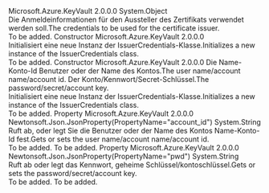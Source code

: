 <Type Name="IssuerCredentials" FullName="Microsoft.Azure.KeyVault.Models.IssuerCredentials">
  <TypeSignature Language="C#" Value="public class IssuerCredentials" />
  <TypeSignature Language="ILAsm" Value=".class public auto ansi beforefieldinit IssuerCredentials extends System.Object" />
  <TypeSignature Language="DocId" Value="T:Microsoft.Azure.KeyVault.Models.IssuerCredentials" />
  <TypeSignature Language="VB.NET" Value="Public Class IssuerCredentials" />
  <TypeSignature Language="F#" Value="type IssuerCredentials = class" />
  <AssemblyInfo>
    <AssemblyName>Microsoft.Azure.KeyVault</AssemblyName>
    <AssemblyVersion>2.0.0.0</AssemblyVersion>
  </AssemblyInfo>
  <Base>
    <BaseTypeName>System.Object</BaseTypeName>
  </Base>
  <Interfaces />
  <Docs>
    <summary>
            <span data-ttu-id="87ad3-101">Die Anmeldeinformationen für den Aussteller des Zertifikats verwendet werden soll.</span><span class="sxs-lookup"><span data-stu-id="87ad3-101">The credentials to be used for the certificate issuer.</span></span>
            </summary>
    <remarks>To be added.</remarks>
  </Docs>
  <Members>
    <Member MemberName=".ctor">
      <MemberSignature Language="C#" Value="public IssuerCredentials ();" />
      <MemberSignature Language="ILAsm" Value=".method public hidebysig specialname rtspecialname instance void .ctor() cil managed" />
      <MemberSignature Language="DocId" Value="M:Microsoft.Azure.KeyVault.Models.IssuerCredentials.#ctor" />
      <MemberSignature Language="VB.NET" Value="Public Sub New ()" />
      <MemberType>Constructor</MemberType>
      <AssemblyInfo>
        <AssemblyName>Microsoft.Azure.KeyVault</AssemblyName>
        <AssemblyVersion>2.0.0.0</AssemblyVersion>
      </AssemblyInfo>
      <Parameters />
      <Docs>
        <summary>
            <span data-ttu-id="87ad3-102">Initialisiert eine neue Instanz der IssuerCredentials-Klasse.</span><span class="sxs-lookup"><span data-stu-id="87ad3-102">Initializes a new instance of the IssuerCredentials class.</span></span>
            </summary>
        <remarks>To be added.</remarks>
      </Docs>
    </Member>
    <Member MemberName=".ctor">
      <MemberSignature Language="C#" Value="public IssuerCredentials (string accountId = null, string password = null);" />
      <MemberSignature Language="ILAsm" Value=".method public hidebysig specialname rtspecialname instance void .ctor(string accountId, string password) cil managed" />
      <MemberSignature Language="DocId" Value="M:Microsoft.Azure.KeyVault.Models.IssuerCredentials.#ctor(System.String,System.String)" />
      <MemberSignature Language="VB.NET" Value="Public Sub New (Optional accountId As String = null, Optional password As String = null)" />
      <MemberSignature Language="F#" Value="new Microsoft.Azure.KeyVault.Models.IssuerCredentials : string * string -&gt; Microsoft.Azure.KeyVault.Models.IssuerCredentials" Usage="new Microsoft.Azure.KeyVault.Models.IssuerCredentials (accountId, password)" />
      <MemberType>Constructor</MemberType>
      <AssemblyInfo>
        <AssemblyName>Microsoft.Azure.KeyVault</AssemblyName>
        <AssemblyVersion>2.0.0.0</AssemblyVersion>
      </AssemblyInfo>
      <Parameters>
        <Parameter Name="accountId" Type="System.String" />
        <Parameter Name="password" Type="System.String" />
      </Parameters>
      <Docs>
        <param name="accountId"><span data-ttu-id="87ad3-103">Die Name-Konto-Id Benutzer oder der Name des Kontos.</span><span class="sxs-lookup"><span data-stu-id="87ad3-103">The user name/account name/account id.</span></span></param>
        <param name="password"><span data-ttu-id="87ad3-104">Der Konto/Kennwort/Secret-Schlüssel.</span><span class="sxs-lookup"><span data-stu-id="87ad3-104">The password/secret/account key.</span></span></param>
        <summary>
            <span data-ttu-id="87ad3-105">Initialisiert eine neue Instanz der IssuerCredentials-Klasse.</span><span class="sxs-lookup"><span data-stu-id="87ad3-105">Initializes a new instance of the IssuerCredentials class.</span></span>
            </summary>
        <remarks>To be added.</remarks>
      </Docs>
    </Member>
    <Member MemberName="AccountId">
      <MemberSignature Language="C#" Value="public string AccountId { get; set; }" />
      <MemberSignature Language="ILAsm" Value=".property instance string AccountId" />
      <MemberSignature Language="DocId" Value="P:Microsoft.Azure.KeyVault.Models.IssuerCredentials.AccountId" />
      <MemberSignature Language="VB.NET" Value="Public Property AccountId As String" />
      <MemberSignature Language="F#" Value="member this.AccountId : string with get, set" Usage="Microsoft.Azure.KeyVault.Models.IssuerCredentials.AccountId" />
      <MemberType>Property</MemberType>
      <AssemblyInfo>
        <AssemblyName>Microsoft.Azure.KeyVault</AssemblyName>
        <AssemblyVersion>2.0.0.0</AssemblyVersion>
      </AssemblyInfo>
      <Attributes>
        <Attribute>
          <AttributeName>Newtonsoft.Json.JsonProperty(PropertyName="account_id")</AttributeName>
        </Attribute>
      </Attributes>
      <ReturnValue>
        <ReturnType>System.String</ReturnType>
      </ReturnValue>
      <Docs>
        <summary>
            <span data-ttu-id="87ad3-106">Ruft ab, oder legt Sie die Benutzer oder der Name des Kontos Name-Konto-Id fest.</span><span class="sxs-lookup"><span data-stu-id="87ad3-106">Gets or sets the user name/account name/account id.</span></span>
            </summary>
        <value>To be added.</value>
        <remarks>To be added.</remarks>
      </Docs>
    </Member>
    <Member MemberName="Password">
      <MemberSignature Language="C#" Value="public string Password { get; set; }" />
      <MemberSignature Language="ILAsm" Value=".property instance string Password" />
      <MemberSignature Language="DocId" Value="P:Microsoft.Azure.KeyVault.Models.IssuerCredentials.Password" />
      <MemberSignature Language="VB.NET" Value="Public Property Password As String" />
      <MemberSignature Language="F#" Value="member this.Password : string with get, set" Usage="Microsoft.Azure.KeyVault.Models.IssuerCredentials.Password" />
      <MemberType>Property</MemberType>
      <AssemblyInfo>
        <AssemblyName>Microsoft.Azure.KeyVault</AssemblyName>
        <AssemblyVersion>2.0.0.0</AssemblyVersion>
      </AssemblyInfo>
      <Attributes>
        <Attribute>
          <AttributeName>Newtonsoft.Json.JsonProperty(PropertyName="pwd")</AttributeName>
        </Attribute>
      </Attributes>
      <ReturnValue>
        <ReturnType>System.String</ReturnType>
      </ReturnValue>
      <Docs>
        <summary>
            <span data-ttu-id="87ad3-107">Ruft ab oder legt das Kennwort, geheime Schlüssel/kontoschlüssel.</span><span class="sxs-lookup"><span data-stu-id="87ad3-107">Gets or sets the password/secret/account key.</span></span>
            </summary>
        <value>To be added.</value>
        <remarks>To be added.</remarks>
      </Docs>
    </Member>
  </Members>
</Type>